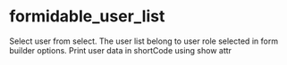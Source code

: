 # formidable_user_list
Select user from select. The user list belong to user role selected in form builder options. Print user data in shortCode using show attr

